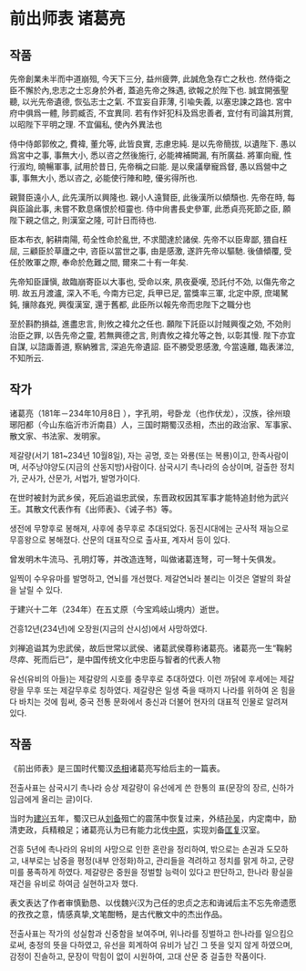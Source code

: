 # 前出师表 诸葛亮

## 작품

先帝創業未半而中道崩殂, 今天下三分, 益州疲弊, 此誠危急存亡之秋也. 然侍衛之臣不懈於內,忠志之士忘身於外者, 蓋追先帝之殊遇, 欲報之於陛下也. 誠宜開張聖聽, 以光先帝遺德, 恢弘志士之氣. 不宜妄自菲薄, 引喩失義, 以塞忠諫之路也. 宮中府中俱爲一體, 陟罰臧否, 不宜異同. 若有作奸犯科及爲忠善者, 宜付有司論其刑賞, 以昭陛下平明之理. 不宜偏私, 使內外異法也

  侍中侍郞郭攸之, 費褘, 董允等, 此皆良實, 志慮忠純. 是以先帝簡拔, 以遺陛下. 愚以爲宮中之事, 事無大小, 悉以咨之然後施行, 必能裨補闕漏, 有所廣益. 將軍向寵, 性行淑均, 曉暢軍事, 試用於昔日, 先帝稱之曰能. 是以衆議擧寵爲督, 愚以爲營中之事, 事無大小, 悉以咨之, 必能使行陣和睦, 優劣得所也.

  親賢臣遠小人, 此先漢所以興隆也. 親小人遠賢臣, 此後漢所以傾頹也. 先帝在時, 每與臣論此事, 未嘗不歎息痛恨於桓靈也. 侍中尙書長史參軍, 此悉貞亮死節之臣, 願陛下親之信之, 則漢室之隆, 可計日而待也.

  臣本布衣, 躬耕南陽, 苟全性命於亂世, 不求聞達於諸侯. 先帝不以臣卑鄙, 猥自枉屈, 三顧臣於草廬之中, 咨臣以當世之事, 由是感激, 遂許先帝以驅馳. 後値傾覆, 受任於敗軍之際, 奉命於危難之間, 爾來二十有一年矣.

  先帝知臣謹愼, 故臨崩寄臣以大事也, 受命以來, 夙夜憂嘆, 恐託付不効, 以傷先帝之明. 故五月渡瀘, 深入不毛, 今南方已定, 兵甲已足, 當獎率三軍, 北定中原, 庶竭駑鈍, 攘除姦兇, 興復漢室, 還于舊都, 此臣所以報先帝而忠陛下之職分也

  至於斟酌損益, 進盡忠言, 則攸之褘允之任也. 願陛下託臣以討賊興復之効, 不効則治臣之罪, 以告先帝之靈, 若無興德之言, 則責攸之褘允等之咎, 以彰其慢. 陛下亦宜自謀, 以諮諏善道, 察納雅言, 深追先帝遺詔. 臣不勝受恩感激, 今當遠離, 臨表涕泣, 不知所云.

## 작가

诸葛亮（181年－234年10月8日 ），字孔明，号卧龙（也作伏龙），汉族，徐州琅琊阳都（今山东临沂市沂南县）人，三国时期蜀汉丞相，杰出的政治家、军事家、散文家、书法家、发明家。

제갈량(서기 181~234년 10월8일), 자는 공명, 호는 와룡(또는 복룡)이고, 한족사람이며, 서주낭야양도(지금의 산동지방)사람이다. 삼국시기 촉나라의 승상이며, 걸출한 정치가, 군사가, 산문가, 서법가, 발명가이다.

在世时被封为武乡侯，死后追谥忠武侯，东晋政权因其军事才能特追封他为武兴王。其散文代表作有《出师表》、《诫子书》等。

생전에 무향후로 봉해져, 사후에 충무후로 추대되었다. 동진시대에는 군사적 재능으로 무흥왕으로 봉해졌다. 산문의 대표작으로 출사표, 계자서 등이 있다. 

曾发明木牛流马、孔明灯等，并改造连弩，叫做诸葛连弩，可一弩十矢俱发。

일찍이 수우유마를 발명하고, 연뇌를 개선했다. 제갈연뇌라 불리는 이것은 열발의 화살을 날릴 수 있다.

于建兴十二年（234年）在五丈原（今宝鸡岐山境内）逝世。

건흥12년(234년)에 오장원(지금의 산시성)에서 사망하였다.

刘禅追谥其为忠武侯，故后世常以武侯、诸葛武侯尊称诸葛亮。诸葛亮一生“鞠躬尽瘁、死而后已”，是中国传统文化中忠臣与智者的代表人物

유선(유비의 아들)는 제갈량의 시호를 충무후로 추대하였다. 이런 까닭에 후세에는 제갈량을 무후 또는 제갈무후로 칭하였다. 제갈량은 일생 죽을 때까지 나라를 위하여 온 힘을 다 바치는 것에 힘써, 중국 전통 문화에서 충신과 더불어 현자의 대표적 인물로 알려져 있다.


## 작품

《前出师表》是三国时代蜀汉[丞相](http://baike.baidu.com/view/27636.htm)诸葛亮写给后主的一篇表。

전출사표는 삼국시기 촉나라 승상 제갈량이 유선에게 쓴 한통의 표(문장의 장르, 신하가 임금에게 올리는 글)이다.

当时为[建兴](http://baike.baidu.com/view/624966.htm)五年，蜀汉已从[刘备](http://baike.baidu.com/view/6213.htm)殂亡的震荡中恢复过来，外结[孙吴](http://baike.baidu.com/view/213686.htm)，内定南中，励清吏政，兵精粮足；诸葛亮认为已有能力北伐[中原](http://baike.baidu.com/view/47532.htm)，实现刘备[匡复](http://baike.baidu.com/view/857171.htm)汉室。

건흥 5년에 촉나라의 유비의 사망으로 인한 혼란을 정리하여, 밖으로는 손권과 도모하고, 내부로는 남중을 평정(내부 안정화)하고, 관리들을 격려하고 정치를 맑게 하고, 군량미를 풍족하게 하였다. 제갈량은 중원을 정벌할 능력이 있다고 판단하고, 한나라 황실을 재건을 유비로 하여금 실현하고자 했다.

表文表达了作者审慎勤恳、以伐魏兴汉为己任的忠贞之志和诲诫后主不忘先帝遗愿的孜孜之意，情感真挚,文笔酣畅，是古代散文中的杰出作品。

전출사표는 작가의 성실함과 신중함을 보여주며, 위나라를 징벌하고 한나라를 일으킴으로써, 충정의 뜻을 다하였고, 유선을 회계하여 유비가 남긴 그 뜻을 잊지 않게 하였으며, 감정이 진솔하고, 문장이 막힘이 없이 시원하여, 고대 산문 중 걸출한 작품이다.